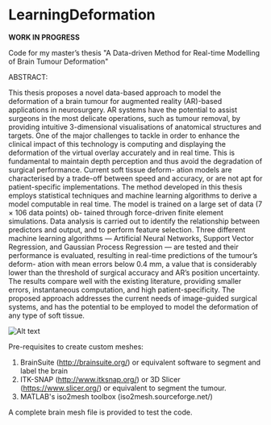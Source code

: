 # LearningDeformation
****WORK IN PROGRESS****

Code for my master’s thesis "A Data-driven Method for Real-time Modelling of Brain Tumour Deformation"

ABSTRACT:

This thesis proposes a novel data-based approach to model the deformation of a brain tumour for augmented reality (AR)-based applications in neurosurgery. AR systems have the potential to assist surgeons in the most delicate operations, such as tumour removal, by providing intuitive 3-dimensional visualisations of anatomical structures and targets. One of the major challenges to tackle in order to enhance the clinical impact of this technology is computing and displaying the deformation of the virtual overlay accurately and in real time. This is fundamental to maintain depth perception and thus avoid the degradation of surgical performance. Current soft tissue deform- ation models are characterised by a trade-off between speed and accuracy, or are not apt for patient-specific implementations. The method developed in this thesis employs statistical techniques and machine learning algorithms to derive a model computable in real time. The model is trained on a large set of data (7 × 106 data points) ob- tained through force-driven finite element simulations. Data analysis is carried out to identify the relationship between predictors and output, and to perform feature selection. Three different machine learning algorithms — Artificial Neural Networks, Support Vector Regression, and Gaussian Process Regression — are tested and their performance is evaluated, resulting in real-time predictions of the tumour’s deform- ation with mean errors below 0.4 mm, a value that is considerably lower than the threshold of surgical accuracy and AR’s position uncertainty. The results compare well with the existing literature, providing smaller errors, instantaneous computation, and high patient-specificity. The proposed approach addresses the current needs of image-guided surgical systems, and has the potential to be employed to model the deformation of any type of soft tissue.

![Alt text](https://cloud.githubusercontent.com/assets/18726750/26302760/996d18ce-3ee5-11e7-9002-cde00991016e.png)

Pre-requisites to create custom meshes:
1) BrainSuite (http://brainsuite.org/) or equivalent software to segment and label the brain
2) ITK-SNAP (http://www.itksnap.org/) or 3D Slicer (https://www.slicer.org/) or equivalent to segment the tumour.
3) MATLAB's iso2mesh toolbox (iso2mesh.sourceforge.net/)

A complete brain mesh file is provided to test the code.
